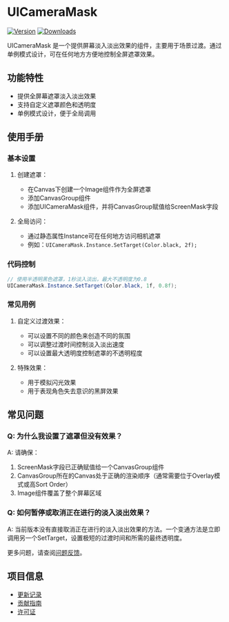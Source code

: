 # UICameraMask

[![Version](https://img.shields.io/npm/v/org.eframework.u3d.ugui)](https://www.npmjs.com/package/org.eframework.u3d.ugui)
[![Downloads](https://img.shields.io/npm/dm/org.eframework.u3d.ugui)](https://www.npmjs.com/package/org.eframework.u3d.ugui)

UICameraMask 是一个提供屏幕淡入淡出效果的组件，主要用于场景过渡。通过单例模式设计，可在任何地方方便地控制全屏遮罩效果。

## 功能特性

- 提供全屏幕遮罩淡入淡出效果
- 支持自定义遮罩颜色和透明度
- 单例模式设计，便于全局调用

## 使用手册

### 基本设置

1. 创建遮罩：
   - 在Canvas下创建一个Image组件作为全屏遮罩
   - 添加CanvasGroup组件
   - 添加UICameraMask组件，并将CanvasGroup赋值给ScreenMask字段

2. 全局访问：
   - 通过静态属性Instance可在任何地方访问相机遮罩
   - 例如：`UICameraMask.Instance.SetTarget(Color.black, 2f);`

### 代码控制

```csharp
// 使用半透明黑色遮罩，1秒淡入淡出，最大不透明度为0.8
UICameraMask.Instance.SetTarget(Color.black, 1f, 0.8f);
```

### 常见用例

1. 自定义过渡效果：
   - 可以设置不同的颜色来创造不同的氛围
   - 可以调整过渡时间控制淡入淡出速度
   - 可以设置最大透明度控制遮罩的不透明程度

2. 特殊效果：
   - 用于模拟闪光效果
   - 用于表现角色失去意识的黑屏效果

## 常见问题

### Q: 为什么我设置了遮罩但没有效果？

A: 请确保：
1. ScreenMask字段已正确赋值给一个CanvasGroup组件
2. CanvasGroup所在的Canvas处于正确的渲染顺序（通常需要位于Overlay模式或高Sort Order）
3. Image组件覆盖了整个屏幕区域

### Q: 如何暂停或取消正在进行的淡入淡出效果？

A: 当前版本没有直接取消正在进行的淡入淡出效果的方法。一个变通方法是立即调用另一个SetTarget，设置极短的过渡时间和所需的最终透明度。

更多问题，请查阅[问题反馈](../CONTRIBUTING.md#问题反馈)。

## 项目信息

- [更新记录](../CHANGELOG.md)
- [贡献指南](../CONTRIBUTING.md)
- [许可证](../LICENSE)
